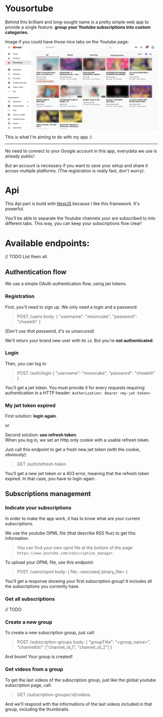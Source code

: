 # Yousortube

Behind this brilliant and long-sought name is a pretty simple web app to provide a single feature: **group your Youtube subscriptions into custom categories.**

Image if you could have those nice tabs on the Youtube page:
![yousortube preview image](./assets/yousortube-preview.jpg)

This is what I'm aiming to do with my app :)

---------

No need to connect to your Google account in this app, everydata we use is already public!

But an account is necessary if you want to save your setup and share it across multiple platforms. (The registration is really fast, don't worry).

# Api

This Api part is build with [NestJS](https://nestjs.com/) because I like this framework. It's powerful.

You'll be able to separate the Youtube channels your are subscribed to into different tabs. This way, you can keep your subscriptions flow clear!

# Available endpoints:

// TODO List them all.

## Authentication flow

We use a simple OAuth authentication flow, using jwt tokens.

### Registration

First, you'll need to sign up. We only need a login and a password.

> POST /users
> body: { "username": "mooncake", "password": "chewkiti" }

*(Don't use that password, it's so unsecured)*

We'll return your brand new user with its `id`. But you're **not authenticated**.

### Login

Then, you can log in:

> POST /auth/login { "username": "mooncake", "password": "chewkiti" }

You'll get a jwt token. You must provide it for every requests requiring authentication in a HTTP header: `Authorization: Bearer <my-jwt-token>`

### My jwt token expired

First solution: **login again**.

or

Second solution: **use refresh token**.  
When you log in, we set an Http only cookie with a usable refresh token.

Just call this endpoint to get a fresh new jwt token (with the cookie, obviously):

> GET /auth/refresh-token

You'll get a new jwt token *or* a 403 error, meaning that the refresh token expired. In that case, you have to login again.

## Subscriptions management

### Indicate your subscriptions

In order to make the app work, it has to know what are your current subscriptions.

We use the youtube OPML file (that describe RSS flux) to get this information.

> You can find your own opml file at the bottom of the page `https://www.youtube.com/subscription_manager`.

To upload your OPML file, use this endpoint:

> POST /users/opml
> body: { file: \<encoded_binary_file> }

You'll get a response showing your first subscription group! It includes all the subscriptions you currently have.

### Get all subscriptions

// TODO

### Create a new group

To create a new subscription group, just call:

> POST /subscription-groups
> body: { "groupTitle": "\<group_name>", "channelIds": ["channel_id_1", "channel_id_2"] }

And boom! Your group is created!

### Get videos from a group

To get the last videos of the subscription group, just like the global youtube subscription page, call:

> GET /subscription-groups/:id/videos

And we'll respond with the informations of the last videos included in that group, including the thumbnails.